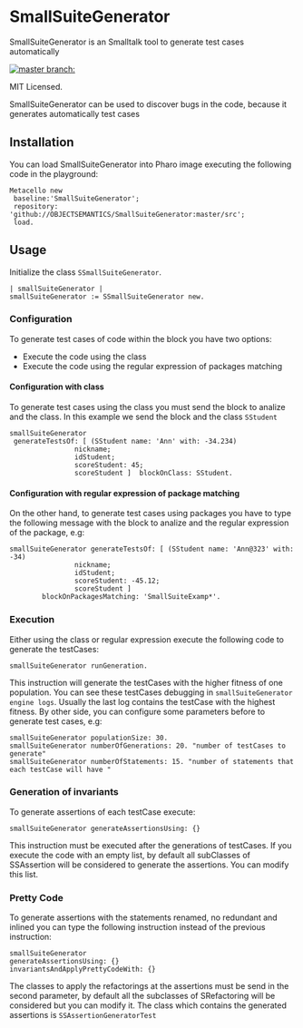 # SmallSuiteGenerator 

SmallSuiteGenerator is an Smalltalk tool to generate test cases automatically

[![master branch:](https://travis-ci.org/OBJECTSEMANTICS/SmallSuiteGenerator.svg?branch=master)](https://travis-ci.org/OBJECTSEMANTICS/SmallSuiteGenerator/branches)

MIT Licensed.

SmallSuiteGenerator can be used to discover bugs in the code, because it generates automatically test cases

## Installation 
You can load SmallSuiteGenerator into Pharo image executing the following code in the playground:

```Smalltalk
Metacello new
 baseline:'SmallSuiteGenerator';
 repository: 'github://OBJECTSEMANTICS/SmallSuiteGenerator:master/src';
 load.
```
## Usage

Initialize the class `SSmallSuiteGenerator`.

``` Smalltalk
| smallSuiteGenerator |
smallSuiteGenerator := SSmallSuiteGenerator new.
```

### Configuration
To generate test cases of code within the block you have two options:
 * Execute the code using the class
 * Execute the code using the regular expression of packages matching
 
#### Configuration with class

To generate test cases using the class you must send the block to analize and the class. In this example we send the block and the class `SStudent`

```Smalltalk
smallSuiteGenerator 
 generateTestsOf: [ (SStudent name: 'Ann' with: -34.234)
				nickname;
				idStudent;
				scoreStudent: 45;
				scoreStudent ]  blockOnClass: SStudent. 
 ```
#### Configuration with regular expression of package matching

On the other hand, to generate test cases using packages you have to type the following message with the block to analize and the regular expression of the package, e.g:

```Smalltalk
smallSuiteGenerator generateTestsOf: [ (SStudent name: 'Ann@323' with: -34)
				nickname;
				idStudent;
				scoreStudent: -45.12;
				scoreStudent ]
		blockOnPackagesMatching: 'SmallSuiteExamp*'.
```

### Execution
Either using the class or regular expression execute the following code to generate the testCases: 

```Smalltalk
smallSuiteGenerator runGeneration.
```

This instruction will generate the testCases with the higher fitness of one population. You can see these testCases debugging in `smallSuiteGenerator engine logs`. Usually the last log contains the testCase with the highest fitness.
By other side, you can configure some parameters before to generate test cases, e.g:

```Smalltalk 
smallSuiteGenerator populationSize: 30.
smallSuiteGenerator numberOfGenerations: 20. "number of testCases to generate"
smallSuiteGenerator numberOfStatements: 15. "number of statements that each testCase will have "
```

### Generation of invariants
To generate assertions of each testCase execute:

```Smalltalk
smallSuiteGenerator generateAssertionsUsing: {}
```
This instruction must be executed after the generations of testCases.
If you execute the code with an empty list, by default all subClasses of SSAssertion will be considered to generate the assertions. You can modify this list. 

### Pretty Code
To generate assertions with the statements renamed, no redundant and inlined you can type the following instruction instead of the previous instruction:

```Smalltalk
smallSuiteGenerator
generateAssertionsUsing: {}
invariantsAndApplyPrettyCodeWith: {}
```

The classes to apply the refactorings at the assertions must be send in the second parameter, by default all the subclasses of SRefactoring will be considered but you can modify it.
The class which contains the generated assertions is `SSAssertionGeneratorTest`
